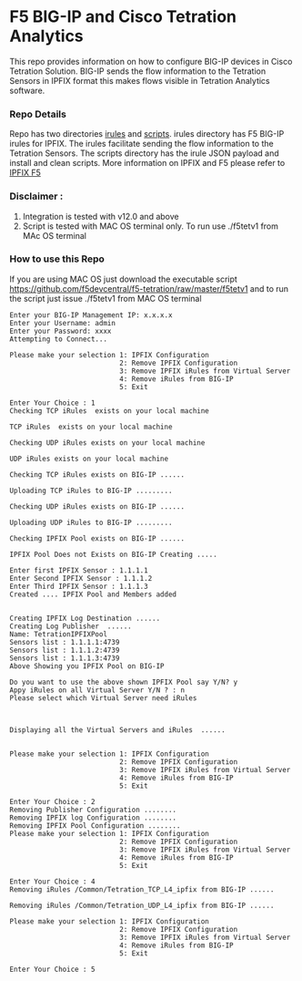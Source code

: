 # F5 BIG-IP and Cisco Tetration Analytics
This repo provides information on how to configure BIG-IP devices in Cisco Tetration Solution. BIG-IP sends the flow information to the Tetration Sensors in IPFIX format this makes flows visible in Tetration Analytics software.

### Repo Details
Repo has two directories [irules](https://github.com/f5devcentral/f5-tetration/tree/master/irules/) and [scripts](https://github.com/f5devcentral/f5-tetration/tree/master/scripts). irules directory has  F5 BIG-IP irules for IPFIX. The irules facilitate sending the flow information to the Tetration Sensors. The scripts directory has the irule JSON payload and install and clean scripts. More information on IPFIX and F5 please refer to [IPFIX F5](https://support.f5.com/kb/en-us/products/big-ip_ltm/manuals/product/bigip-external-monitoring-implementations-12-0-0/13.html)

### Disclaimer : 
1. Integration is tested with v12.0 and above
2. Script is tested with MAC OS terminal only. To run use ./f5tetv1 from MAc OS terminal


### How to use this Repo  

If you are using MAC OS just download the executable script https://github.com/f5devcentral/f5-tetration/raw/master/f5tetv1
and to run the script just issue ./f5tetv1  from MAC OS terminal

```
Enter your BIG-IP Management IP: x.x.x.x
Enter your Username: admin
Enter your Password: xxxx
Attempting to Connect...

Please make your selection 1: IPFIX Configuration
                           2: Remove IPFIX Configuration
                           3: Remove IPFIX iRules from Virtual Server
                           4: Remove iRules from BIG-IP
                           5: Exit

Enter Your Choice : 1
Checking TCP iRules  exists on your local machine

TCP iRules  exists on your local machine

Checking UDP iRules exists on your local machine

UDP iRules exists on your local machine

Checking TCP iRules exists on BIG-IP ......

Uploading TCP iRules to BIG-IP .........

Checking UDP iRules exists on BIG-IP ......

Uploading UDP iRules to BIG-IP .........

Checking IPFIX Pool exists on BIG-IP ......

IPFIX Pool Does not Exists on BIG-IP Creating .....

Enter first IPFIX Sensor : 1.1.1.1
Enter Second IPFIX Sensor : 1.1.1.2
Enter Third IPFIX Sensor : 1.1.1.3
Created .... IPFIX Pool and Members added 


Creating IPFIX Log Destination ......
Creating Log Publisher  ......
Name: TetrationIPFIXPool
Sensors list : 1.1.1.1:4739 
Sensors list : 1.1.1.2:4739 
Sensors list : 1.1.1.3:4739 
Above Showing you IPFIX Pool on BIG-IP 

Do you want to use the above shown IPFIX Pool say Y/N? y
Appy iRules on all Virtual Server Y/N ? : n
Please select which Virtual Server need iRules 



Displaying all the Virtual Servers and iRules  ......
 
 
Please make your selection 1: IPFIX Configuration
                           2: Remove IPFIX Configuration
                           3: Remove IPFIX iRules from Virtual Server
                           4: Remove iRules from BIG-IP
                           5: Exit

Enter Your Choice : 2
Removing Publisher Configuration ........
Removing IPFIX log Configuration ........
Removing IPFIX Pool Configuration ........
Please make your selection 1: IPFIX Configuration
                           2: Remove IPFIX Configuration
                           3: Remove IPFIX iRules from Virtual Server
                           4: Remove iRules from BIG-IP
                           5: Exit

Enter Your Choice : 4
Removing iRules /Common/Tetration_TCP_L4_ipfix from BIG-IP ......

Removing iRules /Common/Tetration_UDP_L4_ipfix from BIG-IP ......

Please make your selection 1: IPFIX Configuration
                           2: Remove IPFIX Configuration
                           3: Remove IPFIX iRules from Virtual Server
                           4: Remove iRules from BIG-IP
                           5: Exit

Enter Your Choice : 5


```


